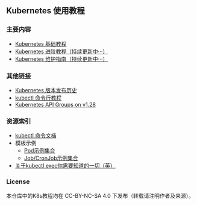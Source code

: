 ## Kubernetes 使用教程

### 主要内容

- [Kubernetes 基础教程](doc_tutorial.md)
- [Kubernetes 进阶教程（持续更新中···）](doc_tutorial_senior.md)
- [Kubernetes 维护指南（持续更新中···）](doc_maintaintion.md)

### 其他链接

- [Kubernetes 版本发布历史](https://github.com/kubernetes/kubernetes/blob/master/CHANGELOG)
- [kubectl 命令行教程](https://kubernetes.io/docs/reference/kubectl/cheatsheet/#zsh)
- [Kubernetes API Groups on v1.28](https://kubernetes.io/docs/reference/generated/kubernetes-api/v1.28/#api-groups)

### 资源索引

- [kubectl 命令文档](https://kubernetes.io/docs/reference/generated/kubectl/kubectl-commands)
- 模板示例
    - [Pod示例集合](example_pod)
    - [Job/CronJob示例集合](example_job)
- [关于kubectl exec你需要知道的一切（英）](https://humalect.com/blog/kubectl-exec)

### License

本仓库中的K8s教程均在 CC-BY-NC-SA 4.0 下发布（转载请注明作者及来源）。
